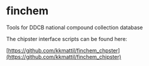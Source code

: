 # finchem
Tools for DDCB national compound collection database

The chipster interface scripts can be found here:

[https://github.com/kkmattil/finchem_chpster](https://github.com/kkmattil/finchem_chipster)
